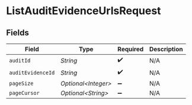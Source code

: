 # ListAuditEvidenceUrlsRequest


## Fields

| Field                | Type                 | Required             | Description          |
| -------------------- | -------------------- | -------------------- | -------------------- |
| `auditId`            | *String*             | :heavy_check_mark:   | N/A                  |
| `auditEvidenceId`    | *String*             | :heavy_check_mark:   | N/A                  |
| `pageSize`           | *Optional\<Integer>* | :heavy_minus_sign:   | N/A                  |
| `pageCursor`         | *Optional\<String>*  | :heavy_minus_sign:   | N/A                  |